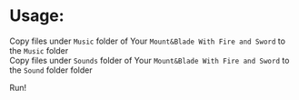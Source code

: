 # Usage:  

Copy files under `Music` folder of Your `Mount&Blade With Fire and Sword` to the `Music` folder  
Copy files under `Sounds` folder of Your `Mount&Blade With Fire and Sword` to the `Sound` folder  folder  

Run!  
